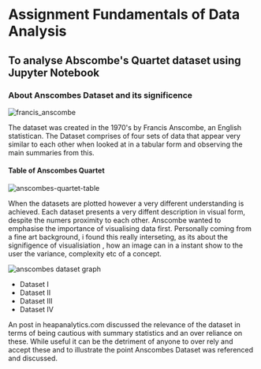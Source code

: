 # Assignment Fundamentals of Data Analysis 
## To analyse Abscombe's Quartet dataset using Jupyter Notebook 
### About Anscombes Dataset and its significence <br>

![francis_anscombe](https://user-images.githubusercontent.com/36824025/47649172-54313380-db74-11e8-9d85-d2797e894cb1.jpeg) <br>

The dataset was created in the 1970's by Francis Anscombe, an English statistican. The Dataset comprises of four sets of data that appear very similar to each other when looked at in a tabular form and observing the main summaries from this. <br>

#### **Table of Anscombes Quartet**

![anscombes-quartet-table](https://user-images.githubusercontent.com/36824025/47649683-ec7be800-db75-11e8-9d09-2687b169f732.png)

When the datasets are plotted however a very different understanding is achieved. Each dataset presents a very diffent description in visual form, despite the numers proximity to each other. Anscombe wanted to emphasise the importance of visualising data first.
Personally coming from a fine art background, i found this really interseting, as its about the signifigence of visualisiation , how an image can in a instant show to the user the variance, complexity etc of a concept. 

![anscombes dataset graph](https://user-images.githubusercontent.com/36824025/47649837-60b68b80-db76-11e8-8aef-8ac29dc2a0b8.png)

- Dataset I <br>
- Dataset II <br>
- Dataset III <br>
- Dataset IV  

An post in heapanalytics.com discussed the relevance of the dataset in terms of being cautious with summary statistics and an over reliance on these. While useful it can be the detriment of anyone to over rely and accept these and to illustrate the point Anscombes Dataset was referenced and discussed. 


 
